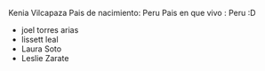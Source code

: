 
Kenia Vilcapaza
Pais de nacimiento: Peru
Pais en que vivo : Peru :D
- joel torres arias
- lissett leal
- Laura Soto
- Leslie Zarate
